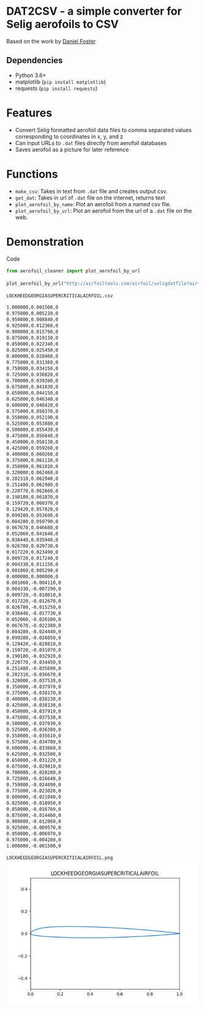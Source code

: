 # DAT2CSV - a simple converter for Selig aerofoils to CSV
Based on the work by [Daniel Foster](https://github.com/dnfost/)

## Dependencies
* Python 3.6+
* matplotlib (`pip install matplotlib`)
* requests (`pip install requests`)

# Features
* Convert Selig formatted aerofoil data files to comma separated values corresponding to coordinates in x, y, and z
* Can input URLs to `.dat` files directly from aerofoil databases
* Saves aerofoil as a picture for later reference

# Functions
* `make_csv`: Takes in text from `.dat` file and creates output csv.
* `get_dat`: Takes in url of `.dat` file on the internet, returns text
* `plot_aerofoil_by_name`: Plot an aerofoil from a named csv file.
* `plot_aerofoil_by_url`: Plot an aerofoil from the url of a `.dat` file on the web.

# Demonstration
Code
```python
from aerofoil_cleaner import plot_aerofoil_by_url

plot_aerofoil_by_url("http://airfoiltools.com/airfoil/seligdatfile?airfoil=lg10sc-il")
```
`LOCKHEEDGEORGIASUPERCRITICALAIRFOIL.csv`
```
1.000000,0.001500,0
0.975000,0.005210,0
0.950000,0.008840,0
0.925000,0.012360,0
0.900000,0.015790,0
0.875000,0.019110,0
0.850000,0.022340,0
0.825000,0.025450,0
0.800000,0.028460,0
0.775000,0.031360,0
0.750000,0.034150,0
0.725000,0.036820,0
0.700000,0.039380,0
0.675000,0.041830,0
0.650000,0.044150,0
0.625000,0.046340,0
0.600000,0.048420,0
0.575000,0.050370,0
0.550000,0.052190,0
0.525000,0.053880,0
0.500000,0.055430,0
0.475000,0.056840,0
0.450000,0.058130,0
0.425000,0.059260,0
0.400000,0.060260,0
0.375000,0.061110,0
0.350000,0.061810,0
0.320000,0.062460,0
0.282310,0.062940,0
0.251480,0.062980,0
0.220770,0.062660,0
0.190180,0.061870,0
0.159720,0.060370,0
0.129420,0.057820,0
0.099280,0.053690,0
0.084280,0.050790,0
0.067670,0.046680,0
0.052060,0.041640,0
0.038440,0.035940,0
0.026780,0.029730,0
0.017220,0.023490,0
0.009720,0.017240,0
0.004330,0.011150,0
0.001060,0.005290,0
0.000000,0.000000,0
0.001060,-0.004110,0
0.004330,-0.007290,0
0.009720,-0.010010,0
0.017220,-0.012670,0
0.026780,-0.015250,0
0.038440,-0.017730,0
0.052060,-0.020100,0
0.067670,-0.022380,0
0.084280,-0.024440,0
0.099280,-0.026050,0
0.129420,-0.028810,0
0.159720,-0.031070,0
0.190180,-0.032920,0
0.220770,-0.034450,0
0.251480,-0.035690,0
0.282310,-0.036670,0
0.320000,-0.037530,0
0.350000,-0.037970,0
0.375000,-0.038170,0
0.400000,-0.038230,0
0.425000,-0.038130,0
0.450000,-0.037910,0
0.475000,-0.037530,0
0.500000,-0.037030,0
0.525000,-0.036380,0
0.550000,-0.035610,0
0.575000,-0.034700,0
0.600000,-0.033660,0
0.625000,-0.032500,0
0.650000,-0.031220,0
0.675000,-0.029810,0
0.700000,-0.028280,0
0.725000,-0.026640,0
0.750000,-0.024890,0
0.775000,-0.023020,0
0.800000,-0.021040,0
0.825000,-0.018950,0
0.850000,-0.016760,0
0.875000,-0.014460,0
0.900000,-0.012060,0
0.925000,-0.009570,0
0.950000,-0.006970,0
0.975000,-0.004280,0
1.000000,-0.001500,0

```


`LOCKHEEDGEORGIASUPERCRITICALAIRFOIL.png`
![Aerofoil](/demo/LOCKHEEDGEORGIASUPERCRITICALAIRFOIL.png)
